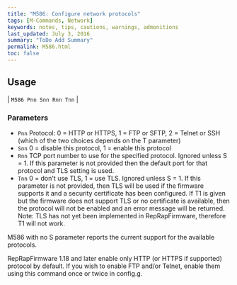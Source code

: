```yaml
---
title: "M586: Configure network protocols" 
tags: [M-Commands, Network]
keywords: notes, tips, cautions, warnings, admonitions
last_updated: July 3, 2016
summary: "ToDo Add Summary"
permalink: M586.html
toc: false
---
```



## Usage ##

| `M586 Pnn Snn Rnn Tnn` |

### Parameters ###

+ `Pnn` Protocol: 0 = HTTP or HTTPS, 1 = FTP or SFTP, 2 = Telnet or SSH (which of the two choices depends on the T parameter)
+ `Snn` 0 = disable this protocol, 1 = enable this protocol
+ `Rnn` TCP port number to use for the specified protocol. Ignored unless S = 1. If this parameter is not provided then the default port for that protocol and TLS setting is used.
+ `Tnn` 0 = don't use TLS, 1 = use TLS. Ignored unless S = 1. If this parameter is not provided, then TLS will be used if the firmware supports it and a security certificate has been configured. If T1 is given but the firmware does not support TLS or no certificate is available, then the protocol will not be enabled and an error message will be returned. Note: TLS has not yet been implemented in RepRapFirmware, therefore T1 will not work.

M586 with no S parameter reports the current support for the available protocols.

RepRapFirmware 1.18 and later enable only HTTP (or HTTPS if supported) protocol by default. If you wish to enable FTP and/or Telnet, enable them using this command once or twice in config.g.

